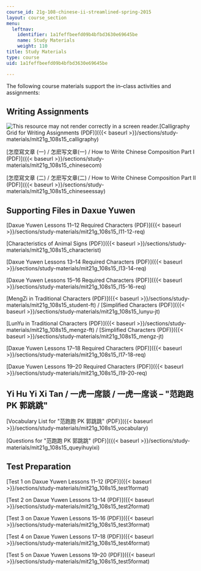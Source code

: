 ```yaml
---
course_id: 21g-108-chinese-ii-streamlined-spring-2015
layout: course_section
menu:
  leftnav:
    identifier: 1a1feffbeefd09b4bfbd3630e69645be
    name: Study Materials
    weight: 110
title: Study Materials
type: course
uid: 1a1feffbeefd09b4bfbd3630e69645be

---
```


The following course materials support the in–class activities and assignments:

Writing Assignments
-------------------

![This resource may not render correctly in a screen reader.](/images/inacessible.gif)[Calligraphy Grid for Writing Assignments (PDF)]({{< baseurl >}}/sections/study-materials/mit21g_108s15_calligraphy)

[怎麼寫文章 (一) / 怎麽写文章(一) / How to Write Chinese Composition Part I (PDF)]({{< baseurl >}}/sections/study-materials/mit21g_108s15_chinesecom)

[怎麼寫文章 (二) / 怎麽写文章(二) / How to Write Chinese Composition Part II (PDF)]({{< baseurl >}}/sections/study-materials/mit21g_108s15_chineseessay)

Supporting Files in Daxue Yuwen
-------------------------------

[Daxue Yuwen Lessons 11–12 Required Characters (PDF)]({{< baseurl >}}/sections/study-materials/mit21g_108s15_l11-12-req)

[Characteristics of Animal Signs (PDF)]({{< baseurl >}}/sections/study-materials/mit21g_108s15_characterist)

[Daxue Yuwen Lessons 13–14 Required Characters (PDF)]({{< baseurl >}}/sections/study-materials/mit21g_108s15_l13-14-req)

[Daxue Yuwen Lessons 15–16 Required Characters (PDF)]({{< baseurl >}}/sections/study-materials/mit21g_108s15_l15-16-req)

[MengZi in Traditional Characters (PDF)]({{< baseurl >}}/sections/study-materials/mit21g_108s15_student-ft) / [Simplified Characters (PDF)]({{< baseurl >}}/sections/study-materials/mit21g_108s15_lunyu-jt)

[LunYu in Traditional Characters (PDF)]({{< baseurl >}}/sections/study-materials/mit21g_108s15_mengz-ft) / [Simplified Characters (PDF)]({{< baseurl >}}/sections/study-materials/mit21g_108s15_mengz-jt)

[Daxue Yuwen Lessons 17–18 Required Characters (PDF)]({{< baseurl >}}/sections/study-materials/mit21g_108s15_l17-18-req)

[Daxue Yuwen Lessons 19–20 Required Characters (PDF)]({{< baseurl >}}/sections/study-materials/mit21g_108s15_l19-20-req)

Yi Hu Yi Xi Tan / 一虎一席談 / 一虎一席谈 – "范跑跑 PK 郭跳跳"
----------------------------------------------

[Vocabulary List for "范跑跑 PK 郭跳跳" (PDF)]({{< baseurl >}}/sections/study-materials/mit21g_108s15_vocabulary)

[Questions for "范跑跑 PK 郭跳跳" (PDF)]({{< baseurl >}}/sections/study-materials/mit21g_108s15_queyihuyixi)

Test Preparation
----------------

[Test 1 on Daxue Yuwen Lessons 11–12 (PDF)]({{< baseurl >}}/sections/study-materials/mit21g_108s15_test1format)

[Test 2 on Daxue Yuwen Lessons 13–14 (PDF)]({{< baseurl >}}/sections/study-materials/mit21g_108s15_test2format)

[Test 3 on Daxue Yuwen Lessons 15–16 (PDF)]({{< baseurl >}}/sections/study-materials/mit21g_108s15_test3format)

[Test 4 on Daxue Yuwen Lessons 17–18 (PDF)]({{< baseurl >}}/sections/study-materials/mit21g_108s15_test4format)

[Test 5 on Daxue Yuwen Lessons 19–20 (PDF)]({{< baseurl >}}/sections/study-materials/mit21g_108s15_test5format)